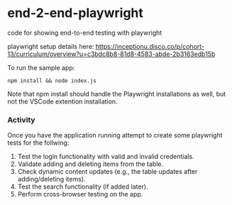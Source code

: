 # end-2-end-playwright
code for showing end-to-end testing with playwright

playwright setup details here: https://inceptionu.disco.co/p/cohort-13/curriculum/overview?u=c3bdc8b8-81d8-4583-abde-2b3163edb15b

To run the sample app:
```
npm install && node index.js
```

Note that npm install should handle the Playwright installations as well, but not the VSCode extention installation.

### Activity
Once you have the application running attempt to create some playwright tests for the follwing:

1. Test the login functionality with valid and invalid credentials.
2. Validate adding and deleting items from the table.
3. Check dynamic content updates (e.g., the table updates after adding/deleting items).
4. Test the search functionality (if added later).
5. Perform cross-browser testing on the app.